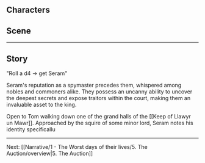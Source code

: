 ## Characters


## Scene

---

## Story

"Roll a d4 -> get Seram"

Seram's reputation as a spymaster precedes them, whispered among nobles and commoners alike. They possess an uncanny ability to uncover the deepest secrets and expose traitors within the court, making them an invaluable asset to the king.

Open to Tom walking down one of the grand halls of the [[Keep of Llawyr un Mawr]]. Approached by the squire of some minor lord, Seram notes his identity specificallu

---
Next: [[Narrative/1 - The Worst days of their lives/5. The Auction/overview|5. The Auction]]

